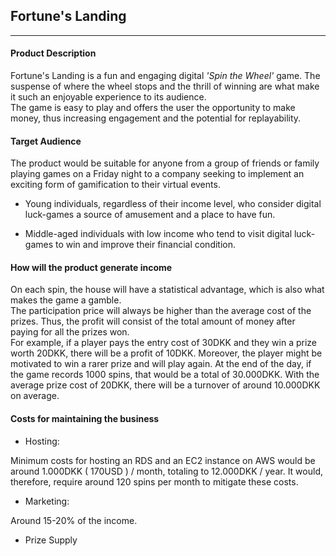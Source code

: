 ## Fortune's Landing
---
#### **Product Description**

Fortune's Landing is a fun and engaging digital *'Spin the Wheel'* game. The suspense of where the wheel stops and the thrill of winning are what make it such an enjoyable experience to its audience.\
The game is easy to play and offers the user the opportunity to make money, thus increasing engagement and the potential for replayability.

#### **Target Audience**

The product would be suitable for anyone from a group of friends or family playing games on a Friday night to a company seeking to implement an exciting form of gamification to their virtual events.

 - Young individuals, regardless of their income level, who consider digital luck-games a source of amusement and a place to have fun.

 - Middle-aged individuals with low income who tend to visit digital luck-games to win and improve their financial condition.

#### **How will the product generate income**

On each spin, the house will have a statistical advantage, which is also what makes the game a gamble.\
The participation price will always be higher than the average cost of the prizes. Thus, the profit will consist of the total amount of money after paying for all the prizes won.\
For example, if a player pays the entry cost of 30DKK and they win a prize worth 20DKK, there will be a profit of 10DKK. Moreover, the player might be motivated to win a rarer prize and will play again. At the end of the day, if the game records 1000 spins, that would be a total of 30.000DKK. With the average prize cost of 20DKK, there will be a turnover of around 10.000DKK on average.

#### **Costs for maintaining the business**

 - Hosting: 

Minimum costs for hosting an RDS and an EC2 instance on AWS would be around 1.000DKK ( 170USD ) / month, totaling to 12.000DKK / year. It would, therefore, require around 120 spins per month to mitigate these costs.

 - Marketing:

Around 15-20% of the income.

 - Prize Supply